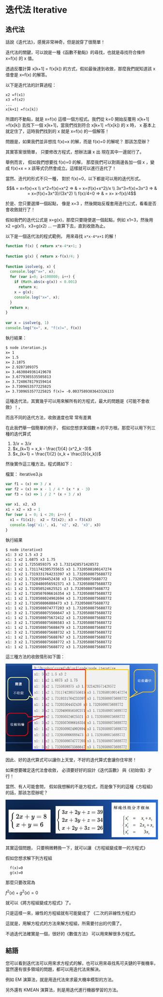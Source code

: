 # 迭代法 Iterative 

## 迭代法

話說《迭代法》，感覺非常神奇，但是說穿了很簡單！

迭代法的關鍵，可以說是一種《函數不動點》的尋找，也就是尋找符合條件 x=f(x) 的 x 值。

透過反覆計算 x[k+1] = f(x[k]) 的方式，假如最後達到收斂，那麼我們就知道該 x 值會是 x=f(x) 的解答。

以下是迭代法的計算過程：

```
x2 =f(x1)
x3 =f(x2)
... 
x[k+1] =f(x[k])
```

所謂的不動點，就是 x=f(x) 這樣一個方程式。我們從 k=0 開始反覆用 x[k+1] =f(x[k]) 去找下一個 x[k+1]，當我們找到符合 x[k+1] =f(x[k]) 的 x 時， x 基本上就定住了，這時我們找到的 x 就是 x=f(x) 的一個解答！

問題是，如果我們並非想找 f(x)=x 的解，而是 f(x)=0 的解呢？ 那該怎麼辦？

其實答案很簡單， 只要修改方程式，想辦法讓 x 出 現在其中一邊就行了。

舉例而言， 假如我們想要找 f(x)=0 的解， 那麼我們可以對兩邊各加一個 x ，變成 f(x)+x = x 該等式仍然會成立。這樣就可以進行迭代了！

當然、迭代的形式不只一種， 對於 f(x)=0，以下都是可以用的迭代形式。

```math
& = x=f(x)+x \\

x^2=f(x)+x^2 => & = x=(f(x)+x^2)/x \\

3x^3=f(x)+3x^3 => & = x=(f(x)+3x^3)/(3x^2) \\

f(x)/4=0 => & = x= x-f(x)/4
```

於是、您只要選擇一個起點， 像是 x=3 ，然後開始反複套用迭代公式，看看是否會收斂就行了！

假如我們的迭代公式是 x=g(x)，那麼只要隨便選一個起點，例如 x1=3，然後用 x2 =g(x1)，x3=g(x2) … 一直算下去，直到收斂為止。

以下是一個迭代法的程式範例， 用來尋找 `x*x-4*x+1` 的解！

```javascript
function f(x) { return x*x-4*x+1; }

function g(x) { return x-f(x)/4; }

function isolve(g, x) {
  console.log("x=", x);
  for (var i=0; i<100000; i++) {
    if (Math.abs(x-g(x)) < 0.001)
      return x;
    x = g(x);
    console.log("x=", x);
  }
  return x;
}

var x = isolve(g, 1)
console.log("x=", x, "f(x)=", f(x))
```

執行結果：

```
$ node iteration.js
x= 1
x= 1.5
x= 2.1875
x= 2.9287109375
x= 3.4630849361419678
x= 3.6779305535505813
x= 3.7240678179159414
x= 3.7309653577225825
x= 3.7309653577225825 f(x)= -0.0037589303643326133
```

這種迭代法，其實幾乎可以用來解所有的方程式，最大的問題是《可能不會收斂》！，

而且不同的迭代方法，收斂速度也常 常有差異

在此我們舉一個簡單的例子， 假如您想求某個數 n 的平方根。那麼可以用下列三種的迭代算式

1. $`3/x = 3/x`$
2. $`x_{k+1} = x_k - \frac{1}{4} (x^2_k -3)`$
3. $`x_{k+1} = \frac{1}{2} (x_k + \frac{3}{x_k})`$

然後實作這三種方法，程式碼如下：

檔案： iterative3.js

```javascript
var f1 = (x) => 3 / x
var f2 = (x) => x - 1 / 4 * (x * x - 3)
var f3 = (x) => 1 / 2 * (x + 3 / x)

var x1, x2, x3
x1 = x2 = x3 = 1
for (var i = 0; i < 20; i++) {
  x1 = f1(x1);  x2 = f2(x2); x3 = f3(x3)
  console.log('x1:', x1, 'x2', x2, 'x3', x3)
}
```

執行結果

```
$ node iterative3
x1: 3 x2 1.5 x3 2
x1: 1 x2 1.6875 x3 1.75
x1: 3 x2 1.7255859375 x3 1.7321428571428572
x1: 1 x2 1.7311742305755615 x3 1.7320508100147274
x1: 3 x2 1.7319331764233397 x3 1.7320508075688772
x1: 1 x2 1.73203504452438 x3 1.7320508075688772
x1: 3 x2 1.7320486956592371 x3 1.7320508075688772
x1: 1 x2 1.732050524625521 x3 1.7320508075688772
x1: 3 x2 1.7320507696616354 x3 1.7320508075688772
x1: 1 x2 1.7320508024902694 x3 1.7320508075688772
x1: 3 x2 1.732050806888473 x3 1.7320508075688772
x1: 1 x2 1.7320508074777203 x3 1.7320508075688772
x1: 3 x2 1.7320508075566647 x3 1.7320508075688772
x1: 1 x2 1.7320508075672412 x3 1.7320508075688772
x1: 3 x2 1.7320508075686583 x3 1.7320508075688772
x1: 1 x2 1.7320508075688479 x3 1.7320508075688772
x1: 3 x2 1.7320508075688732 x3 1.7320508075688772
x1: 1 x2 1.7320508075688767 x3 1.7320508075688772
x1: 3 x2 1.7320508075688772 x3 1.7320508075688772
x1: 1 x2 1.7320508075688772 x3 1.7320508075688772
```

這三種方法的收斂情形如下圖：

![](img/iteration.png)

因此、好的迭代算式可以讓你上天堂，不好的迭代算式會讓你住牢房！

如果想要確定迭代法會收斂， 必須要好好的設計《迭代函數》 與《初始值》才行！

當然、有人可能會問， 假如我想解的不是方程式，而是像下列的這種《方程組》的話，那該怎麼辦呢？

![](img/equationSet.png)

其實這個問題， 只要稍微轉換一下，就可以讓 《方程組變成單一的方程式》

假如您想求解下列方程組

```
  f(x)=0
  g(x)=0
```

那麼只要改寫為


$`f^2(x) +g^2(x) = 0`$

就可以《將方程組變成方程式》了。

只是這樣一來，線性的方程組就有可能變成了 《二次的非線性方程式》

這就是，用解方程式的方法來解方程組，所需要付出的代價了。

不過迭代法確實是一個，很好的《數值方法》 可以用來解很多方程式。


## 結語

您可以看到迭代法可以用來求方程式的解，也可以用來尋找馬可夫鏈的平衡機率，當然還有很多領域的問題，都可以用迭代法來解決。

例如 EM 演算法，就是用迭代法來求最大機率模型的方法。

另外還有 KMEAN 演算法，則是用迭代進行機器學習的方法。


